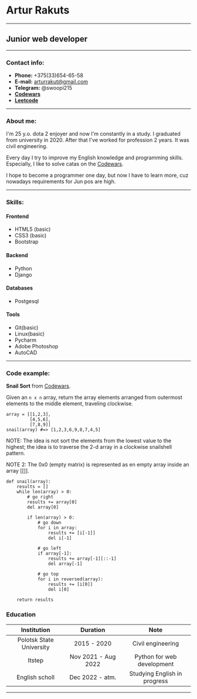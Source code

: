 # Artur Rakuts
***
## Junior web developer
***
### Contact info:
* **Phone:** +375(33)654-65-58
* **E-mail:** arturrakut@gmail.com
* **Telegram:** @swoopi215
* **[Codewars](https://www.codewars.com/users/swoopi215)**
* **[Leetcode](https://leetcode.com/swoopi215/)**
---
### About me:
I'm 25 y.o. dota 2 enjoyer and now I'm constantly in a study. 
I graduated from university in 2020. After that I've worked for profession 2 years. It was civil engineering. 

Every day I try to improve my English knowledge and programming skills. 
Especially, I like to solve catas on the [Codewars](https://www.codewars.com/users/swoopi215).

I hope to become a programmer one day, but now I have to learn more, cuz nowadays requirements for Jun pos are high.

---
### Skills:
#### Frontend
* HTML5 (basic)
* CSS3 (basic)
* Bootstrap
#### Backend
* Python
* Django
#### Databases
* Postgesql
#### Tools
* Git(basic)
* Linux(basic)
* Pycharm
* Adobe Photoshop
* AutoCAD
---
### Code example:

**Snail Sort** from [Codewars](https://www.codewars.com/kata/521c2db8ddc89b9b7a0000c1).

Given an ```n x n``` array, return the array elements arranged from outermost elements to the middle element, traveling clockwise.
```
array = [[1,2,3],
         [4,5,6],
         [7,8,9]]
snail(array) #=> [1,2,3,6,9,8,7,4,5]
```
NOTE: The idea is not sort the elements from the lowest value to the highest; the idea is to traverse the 2-d array in a clockwise snailshell pattern.

NOTE 2: The 0x0 (empty matrix) is represented as en empty array inside an array [[]].
```
def snail(array):
    results = []
    while len(array) > 0:
        # go right
        results += array[0]
        del array[0]

        if len(array) > 0:
            # go down
            for i in array:
                results += [i[-1]]
                del i[-1]

            # go left
            if array[-1]:
                results += array[-1][::-1]
                del array[-1]

            # go top
            for i in reversed(array):
                results += [i[0]]
                del i[0]

    return results
```
### Education
Institution|      Duration       |Note
:---:|:-------------------:|:---:
Polotsk State University|     2015 - 2020     |Civil engineering
Itstep | Nov 2021 - Aug 2022 |Python for web development
English scholl|       Dec 2022 - atm. | Studying English in progress      
---